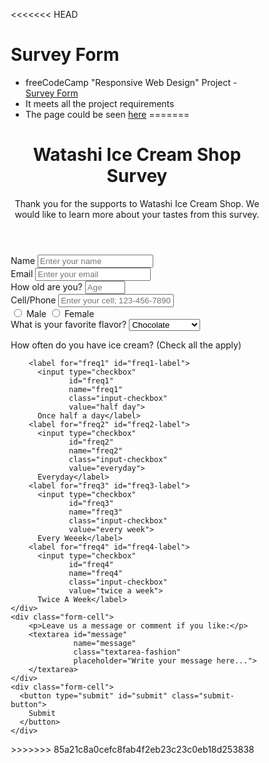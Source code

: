 <<<<<<< HEAD
# Survey Form
* freeCodeCamp "Responsive Web Design" Project - [Survey Form](https://www.freecodecamp.org/learn/responsive-web-design/responsive-web-design-projects/build-a-survey-form/)
* It meets all the project requirements
* The page could be seen [here](https://codepen.io/yuchit/full/abNLawa)
=======
<html>
<head>
<title>Watashi Ice Cream Shop Survery</title>
<meta name="viewport" 
      content="width=device-width, initial-scale=1.0" 
      charset="UTF-8">
<style>
  :root {
  font-size: 10px;
  }
  * {
    box-sizing: border-box;
  }

  #title {
    font-size: 2.5rem;
    text-align: center;
    position: relative;
    margin-top: 0;
    margin-bottom: 0.5rem;
  }

  body {
    font-family: "Arial", "Helvetica";
    font-size: 2rem;
    font-weight: bold;
    line-height: 1.2em;
  }

  body::before {
    content:"";
    position: fixed;
    top: 0;
    left: 0;
    width: 100%;
    height: 100%;
    z-index: -1;
    background-image:
      linear-gradient(
        120deg,
        rgba(158, 158, 158, 0.6),
        rgba(220, 220, 220, 0.7)
      ),
      url("https://cdn.britannica.com/s:700x500/50/80550-050-5D392AC7/Scoops-kinds-ice-cream.jpg");
    background-repeat: no-repeat;
    background-size: cover;
  }

  #description {
    text-align: center;
    line-height: 1.2;
    position: relative;
    font-style: oblique;
    color: hsla(0, 100%, 30%, 0.8);
  }

  .formblock {
    width: 100%;
    margin: 3.125rem auto 0 auto;
  }

  @media (min-width: 576px) {
    .formblock {
      max-width: 540px;
    }
  }

  @media (min-width: 768px) {
    .formblock {
      max-width: 720px;
    }
  }

  form {
    left: 0%;
    top: 2rem;
    background-color: #eee;
    opacity: 0.7;
    border-radius: 5px;
    margin: 3.5rem auto 0 auto;
    padding: 2.5rem 2.625rem;
  }
  @media (min-width: 480px) {
    form {
      padding: 2.5rem;
    }
  }

  .form-cell {
    margin: 0 auto 1.25rem auto;
    padding: 0.25rem;
  }

  label {
    display: flex;
    align-items: center;
    margin-bottom: 0.5rem;
  }

  .input-radio,
  .input-checkbox {
    display: inline-block;
    margin-right: 0.65rem;
    min-height: 1.25rem;
    min-width: 1.25rem;
  }

  input,
  button,
  select,
  textarea {
    margin: 0;
    font-family: inherit;
    font-size: inherit;
    line-height: inherit;
  }

  .form-fashion{
    height: 3.5rem;
    width: 100%;
    border-radius: 5px;
    border: 0px solid gray;
  }

  .textarea-fashion {
    font-size: 1.2rem;
    width: 100%;
    min-height: 20rem;
    border-radius: 5px;
    border: 0px solid gray;
    padding: 0.65rem;
    resize: vertical;
  }

  #submit {
    color: white;
    text-align: center;
    width: 100%;
    padding: 1em;
    background: red;
    font-weight: bold;
    border: 0px solid gray;
    border-radius: 4px;
    cursor: pointer;
  }
</style>
</head>
<body>
  <div class="formblock">
    <header class="header">
      <h1 id="title">
        Watashi Ice Cream Shop Survey
      </h1>
      <p id="description">
        Thank you for the supports to Watashi Ice Cream Shop. 
        We would like to learn more about your tastes from this survey.
      </p>
    </header>
    <form id="survey-form" action="#">
      <div class="form-cell">
        <label for="name" id="name-label">Name</label>
        <input type="text" 
               id="name" 
               name="name" 
               placeholder="Enter your name" 
               class="form-fashion"
               required>
      </div>
      <div class="form-cell">
        <label for="email" id="email-label">Email</label>
        <input type="email" 
               id="email" 
               name="email" 
               placeholder="Enter your email"
               class="form-fashion"
               required>
      </div>
      <div class="form-cell">
        <label for="age" id="age-label">How old are you?</label>
        <input type="number"
               id="number"
               name="age"
               min="7"
               max="100"
               class="form-fashion"
               placeholder="Age">
      </div>
      <div class="form-cell">
        <label for="number" id="number-label">Cell/Phone</label>
        <input type="tel" 
               id="phone" 
               name="phone" 
               placeholder="Enter your cell; 123-456-7890"
               class="form-fashion"
               pattern="[0-9]{3}-[0-9]{3}-[0-9]{4}"
               required>
      </div>
      <div class="form-cell">
        <label for="male" id="male-label">
            <input type="radio"
                   id="male"
                   name="gender"
                   class="input-radio"
                   value="male">
                   Male
        </label>
        <label for="female" id="female-label">
          <input type="radio"
                 id="female"
                 name="gender"
                 class="input-radio"
                 value="female">
          Female</label>
      </div>
      <div class="form-cell">
        <label for="dropdown" id="dropdown-label">What is your favorite flavor?</label>
        <select id="dropdown" name="favorite" class="form-fashion">
            <option value="chocolate">Chocolate</option>
            <option value="vailla">Vanilla</option>
            <option value="mint">Mint</optipn>
            <option value="almond">Almond</option>
            <option value="bluberry">Blueberry</option>
            <option value="caramel apple">Caramel Apple</option>
            <option value="banana coconut">Banana Cocont</option>
            <option value="cheesecake">Cheesecake</option>
        </select>
      </div>
      <div class="form-cell">
        <p id="freqq">How often do you have ice cream? (Check all the apply)</p>
        
        <label for="freq1" id="freq1-label">
          <input type="checkbox" 
                 id="freq1" 
                 name="freq1"
                 class="input-checkbox"
                 value="half day">
          Once half a day</label>
        <label for="freq2" id="freq2-label">
          <input type="checkbox" 
                 id="freq2" 
                 name="freq2" 
                 class="input-checkbox"
                 value="everyday">
          Everyday</label>
        <label for="freq3" id="freq3-label">
          <input type="checkbox" 
                 id="freq3" 
                 name="freq3"
                 class="input-checkbox"
                 value="every week">
          Every Weeek</label>
        <label for="freq4" id="freq4-label">
          <input type="checkbox" 
                 id="freq4" 
                 name="freq4"
                 class="input-checkbox"
                 value="twice a week">
          Twice A Week</label>
    </div>
    <div class="form-cell">
        <p>Leave us a message or comment if you like:</p>
        <textarea id="message" 
                  name="message"
                  class="textarea-fashion"
                  placeholder="Write your message here...">
        </textarea>
    </div>
    <div class="form-cell">
      <button type="submit" id="submit" class="submit-button">
        Submit
      </button>
    </div>
  </form>
</div>
</body>
</html>
>>>>>>> 85a21c8a0cefc8fab4f2eb23c23c0eb18d253838
